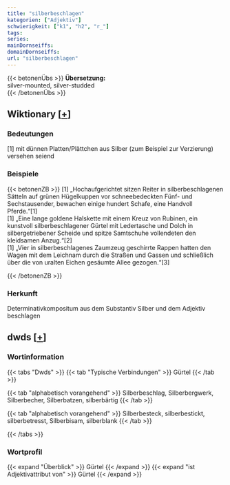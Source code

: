```yaml
---
title: "silberbeschlagen"
kategorien: ["Adjektiv"]
schwierigkeit: ["k1", "h2", "r_"]
tags:
series:
mainDornseiffs:
domainDornseiffs:
url: "silberbeschlagen"
---
```


{{< betonenÜbs >}}
**Übersetzung:**  
silver-mounted, silver-studded  
{{< /betonenÜbs >}}

## Wiktionary [[+](https://de.wiktionary.org/wiki/silberbeschlagen)]

### Bedeutungen
[1] mit dünnen Platten/Plättchen aus Silber (zum Beispiel zur Verzierung) versehen seiend  

### Beispiele
{{< betonenZB >}}
[1] „Hochaufgerichtet sitzen Reiter in silberbeschlagenen Sätteln auf grünen Hügelkuppen vor schneebedeckten Fünf- und Sechstausender, bewachen einige hundert Schafe, eine Handvoll Pferde.“[1]  
[1] „Eine lange goldene Halskette mit einem Kreuz von Rubinen, ein kunstvoll silberbeschlagener Gürtel mit Ledertasche und Dolch in silbergetriebener Scheide und spitze Samtschuhe vollendeten den kleidsamen Anzug.“[2]  
[1] „Vier in silberbeschlagenes Zaumzeug geschirrte Rappen hatten den Wagen mit dem Leichnam durch die Straßen und Gassen und schließlich über die von uralten Eichen gesäumte Allee gezogen.“[3]  

{{< /betonenZB >}}
### Herkunft
Determinativkompositum aus dem Substantiv Silber und dem Adjektiv beschlagen  



## dwds [[+](https://www.dwds.de/wb/silberbeschlagen)]

### Wortinformation
{{< tabs "Dwds" >}}
{{< tab "Typische Verbindungen" >}}
Gürtel
{{< /tab >}}

{{< tab "alphabetisch vorangehend" >}}
Silberbeschlag, Silberbergwerk, Silberbecher, Silberbatzen, silberbärtig
{{< /tab >}}

{{< tab "alphabetisch vorangehend" >}}
Silberbesteck, silberbestickt, silberbetresst, Silberbisam, silberblank
{{< /tab >}}

{{< /tabs >}}

### Wortprofil
{{< expand "Überblick" >}} Gürtel {{< /expand >}}
{{< expand "ist Adjektivattribut von" >}} Gürtel {{< /expand >}}

